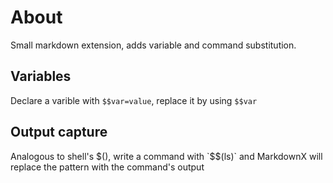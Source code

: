 # About
Small markdown extension, adds variable and command substitution.

## Variables
Declare a varible with `$$var=value`, replace it by using `$$var`

## Output capture
Analogous to shell's $(), write a command with `$$(ls)` and MarkdownX will replace the pattern with the command's output
